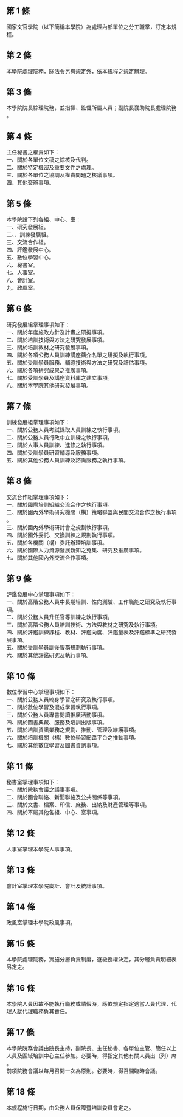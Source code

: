 第 1 條
-------
國家文官學院（以下簡稱本學院）為處理內部單位之分工職掌，訂定本規  
程。

第 2 條
-------
本學院處理院務，除法令另有規定外，依本規程之規定辦理。

第 3 條
-------
本學院院長綜理院務，並指揮、監督所屬人員；副院長襄助院長處理院務  
。

第 4 條
-------
主任秘書之權責如下：  
一、關於各單位文稿之綜核及代判。  
二、關於特定機密及重要文件之處理。  
三、關於各單位之協調及權責問題之核議事項。  
四、其他交辦事項。

第 5 條
-------
本學院設下列各組、中心、室：  
一、研究發展組。  
二、、訓練發展組。  
三、交流合作組。  
四、評鑑發展中心。  
五、數位學習中心。  
六、秘書室。  
七、人事室。  
八、會計室。  
九、政風室。

第 6 條
-------
研究發展組掌理事項如下：  
一、關於年度施政方針及計畫之研擬事項。  
二、關於培訓技術與方法之研究發展事項。  
三、關於培訓教材之研究發展事項。  
四、關於各項公務人員訓練講座薦介名單之研擬及執行事項。  
五、關於受訓學員服務、輔導技術與方法之研究及評估事項。  
六、關於各項研究成果之推廣事項。  
七、關於受訓學員及講座資料庫之建立事項。  
八、關於本學院其他研究發展事項。

第 7 條
-------
訓練發展組掌理事項如下：  
一、關於公務人員考試錄取人員訓練之執行事項。  
二、關於公務人員行政中立訓練之執行事項。  
三、關於人事人員訓練、進修之執行事項。  
四、關於受訓學員研習輔導及服務事項。  
五、關於其他公務人員訓練及諮詢服務之執行事項。

第 8 條
-------
交流合作組掌理事項如下：  
一、關於國際培訓組織交流合作之執行事項。  
二、關於國內外學術研究機關（構）策略聯盟與民間交流合作之執行事項  
    。  
三、關於國內外學術研討會之規劃執行事項。  
四、關於國外委託、交換訓練之規劃執行事項。  
五、關於各機關（構）委託辦理培訓事項。  
六、關於國際人力資源發展新知之蒐集、研究及推廣事項。  
七、關於其他國內外交流合作事項。

第 9 條
-------
評鑑發展中心掌理事項如下：  
一、關於高階公務人員中長期培訓、性向測驗、工作職能之研究及執行事  
    項。  
二、關於公務人員升任官等訓練之執行事項。  
三、關於高階公務人員培訓技術、方法與教材之研究及執行事項。  
四、關於評鑑訓練課程、教材、評鑑向度、評鑑量表及評鑑標準之研究發  
    展事項。  
五、關於受訓學員訓後服務規劃執行事項。  
六、關於其他評鑑研究及執行事項。

第 10 條
--------
數位學習中心掌理事項如下：  
一、關於公務人員終身學習之研究及執行事項。  
二、關於數位學習及混成學習執行事項。  
三、關於公務人員專書閱讀推廣活動事項。  
四、關於圖書典藏、服務及培訓出版事項。  
五、關於培訓資訊業務之規劃、推動、管理及維護事項。  
六、關於培訓機關（構）數位學習網路平台之推動事項。  
七、關於其他數位學習及圖書資訊事項。

第 11 條
--------
秘書室掌理事項如下：  
一、關於院務會議之議事事項。  
二、關於國會聯絡、新聞聯絡及公共關係等事項。  
三、關於文書、檔案、印信、庶務、出納及財產管理等事項。  
四、關於不屬其他各組、中心、室事項。

第 12 條
--------
人事室掌理本學院人事事項。

第 13 條
--------
會計室掌理本學院歲計、會計及統計事項。

第 14 條
--------
政風室掌理本學院政風事項。

第 15 條
--------
本學院處理院務，實施分層負責制度，逐級授權決定，其分層負責明細表  
另定之。

第 16 條
--------
本學院人員因故不能執行職務或請假時，應依規定指定適當人員代理，代  
理人就代理職務負其責任。

第 17 條
--------
本學院院務會議由院長主持，副院長、主任秘書、各單位主管、簡任以上  
人員及區域培訓中心主任參加。必要時，得指定其他有關人員出（列）席  
。  
前項院務會議以每月召開一次為原則。必要時，得召開臨時會議。

第 18 條
--------
本規程施行日期，由公務人員保障暨培訓委員會定之。

